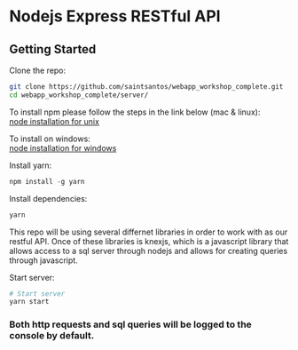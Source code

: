 # Nodejs Express RESTful API
## Getting Started

Clone the repo:
```sh
git clone https://github.com/saintsantos/webapp_workshop_complete.git
cd webapp_workshop_complete/server/
```

To install npm please follow the steps in the link below (mac & linux):     
[node installation for unix](https://github.com/creationix/nvm)


To install on windows:      
[node installation for windows](https://nodejs.org/en/download/)


Install yarn:
```js
npm install -g yarn
```

Install dependencies:
```sh
yarn
```

This repo will be using several differnet libraries in order to work with as our
restful API. Once of these libraries is knexjs, which is a javascript library that
allows access to a sql server through nodejs and allows for creating queries through
javascript.

Start server:
```sh
# Start server
yarn start
```

### Both http requests and sql queries will be logged to the console by default.
